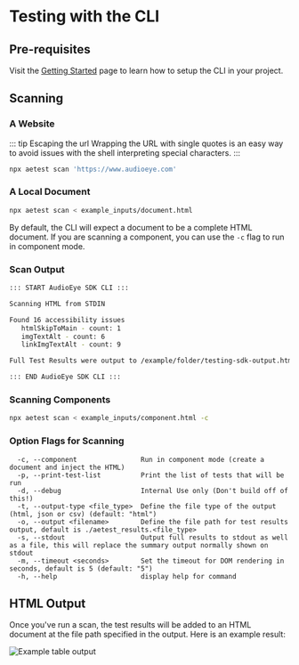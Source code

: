 # Testing with the CLI

## Pre-requisites
Visit the [Getting Started](get-started.md) page to learn how to setup the CLI in your project.

## Scanning

### A Website

::: tip Escaping the url
Wrapping the URL with single quotes is an easy way to avoid issues with the shell interpreting special characters.
:::

```bash
npx aetest scan 'https://www.audioeye.com'
```


### A Local Document
```bash
npx aetest scan < example_inputs/document.html
```

By default, the CLI will expect a document to be a complete HTML document. If you are scanning a component, you can use the `-c` flag to run in component mode.

### Scan Output

```bash
::: START AudioEye SDK CLI :::

Scanning HTML from STDIN

Found 16 accessibility issues
   htmlSkipToMain - count: 1
   imgTextAlt - count: 6
   linkImgTextAlt - count: 9

Full Test Results were output to /example/folder/testing-sdk-output.html

::: END AudioEye SDK CLI :::
```
### Scanning Components
```bash
npx aetest scan < example_inputs/component.html -c
```

### Option Flags for Scanning
```
  -c, --component                Run in component mode (create a document and inject the HTML)
  -p, --print-test-list          Print the list of tests that will be run
  -d, --debug                    Internal Use only (Don't build off of this!)
  -t, --output-type <file_type>  Define the file type of the output (html, json or csv) (default: "html")
  -o, --output <filename>        Define the file path for test results output, default is ./aetest_results.<file_type>
  -s, --stdout                   Output full results to stdout as well as a file, this will replace the summary output normally shown on stdout
  -m, --timeout <seconds>        Set the timeout for DOM rendering in seconds, default is 5 (default: "5")
  -h, --help                     display help for command
```
## HTML Output

Once you've run a scan, the test results will be added to an HTML document at the file path specified in the output. Here is an example result:

![Example table output](/html-output-table.png)
